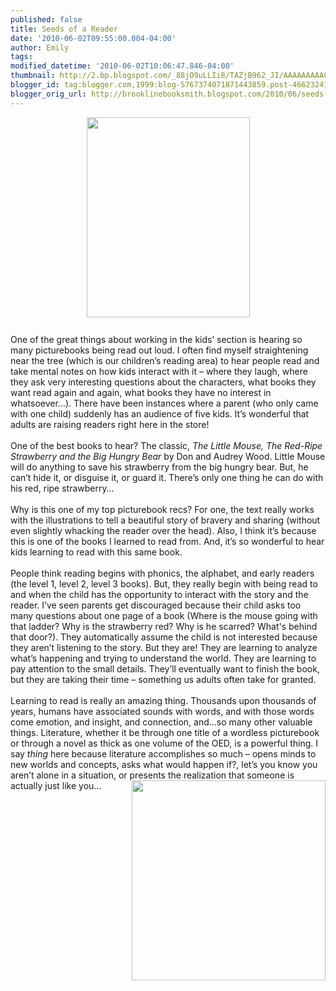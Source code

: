```yaml
---
published: false
title: Seeds of a Reader
date: '2010-06-02T09:55:00.004-04:00'
author: Emily
tags: 
modified_datetime: '2010-06-02T10:06:47.846-04:00'
thumbnail: http://2.bp.blogspot.com/_88jO9uLLIi8/TAZjB962_JI/AAAAAAAAAC4/L3qutJS24qA/s72-c/little-mouse-the-red-ripe-strawberry-and-the-big-hungry-bear.jpg
blogger_id: tag:blogger.com,1999:blog-5767374071871443859.post-4662324192166107429
blogger_orig_url: http://brooklinebooksmith.blogspot.com/2010/06/seeds-of-reader.html
---
```


<a onblur="try {parent.deselectBloggerImageGracefully();} catch(e) {}" href="http://2.bp.blogspot.com/_88jO9uLLIi8/TAZjB962_JI/AAAAAAAAAC4/L3qutJS24qA/s1600/little-mouse-the-red-ripe-strawberry-and-the-big-hungry-bear.jpg"><img style="margin: 0px auto 10px; display: block; text-align: center; cursor: pointer; width: 261px; height: 320px;" src="http://2.bp.blogspot.com/_88jO9uLLIi8/TAZjB962_JI/AAAAAAAAAC4/L3qutJS24qA/s320/little-mouse-the-red-ripe-strawberry-and-the-big-hungry-bear.jpg" alt="" id="BLOGGER_PHOTO_ID_5478174882195242130" border="0" /></a><br />One of the great things about working in the kids’ section is hearing so many picturebooks being read out loud.  I often find myself straightening near the tree (which is our children’s reading area) to hear people read and take mental notes on how kids interact with it – where they laugh, where they ask very interesting questions about the characters, what books they want read again and again, what books they have no interest in whatsoever…).  There have been instances where a parent (who only came with one child) suddenly has an audience of five kids.  It’s wonderful that adults are raising readers right here in the store!<br /><br />One of the best books to hear?  The classic, <span style="font-style: italic;">The Little Mouse, The Red-Ripe Strawberry and the Big Hungry Bear </span>by Don and Audrey Wood.  Little Mouse will do anything to save his strawberry from the big hungry bear.  But, he can’t hide it, or disguise it, or guard it.  There’s only one thing he can do with his red, ripe strawberry…<br /><br />Why is this one of my top picturebook recs?  For one, the text really works with the illustrations to tell a beautiful story of bravery and sharing (without even slightly whacking the reader over the head).  Also, I think it’s because this is one of the books I learned to read from.  And, it’s so wonderful to hear kids learning to read with this same book.<br /><br />People think reading begins with phonics, the alphabet, and early readers (the level 1, level 2, level 3 books).  But, they really begin with being read to and when the child has the opportunity to interact with the story and the reader.  I’ve seen parents get discouraged because their child asks too many questions about one page of a book (Where is the mouse going with that ladder?  Why is the strawberry red?  Why is he scarred?  What's behind that door?).  They automatically assume the child is not interested because they aren’t listening to the story.  But they are!  They are learning to analyze what’s happening and trying to understand the world.  They are learning to pay attention to the small details.  They’ll eventually want to finish the book, but they are taking their time – something us adults often take for granted.<br /><br />Learning to read is really an amazing thing.  Thousands upon thousands of years, humans have associated sounds with words, and with those words come emotion, and insight, and connection, and…so many other valuable things.  Literature, whether it be through one title of a wordless picturebook or through a novel as thick as one volume of the OED, is a powerful thing.  I say <span style="font-style: italic;">thing</span> here because literature accomplishes so much – opens minds to new worlds and concepts, asks what would happen if?, let’s you know you aren’t alone in a situation, or presents the realization that someone is actually just like you… <a onblur="try {parent.deselectBloggerImageGracefully();} catch(e) {}" href="http://2.bp.blogspot.com/_88jO9uLLIi8/TAZkyhBDbCI/AAAAAAAAADI/nGCgeMM9qb0/s1600/mouse+copy+2.jpg"><img style="margin: 0pt 0pt 10px 10px; float: right; cursor: pointer; width: 310px; height: 320px;" src="http://2.bp.blogspot.com/_88jO9uLLIi8/TAZkyhBDbCI/AAAAAAAAADI/nGCgeMM9qb0/s320/mouse+copy+2.jpg" alt="" id="BLOGGER_PHOTO_ID_5478176815761812514" border="0" /></a>